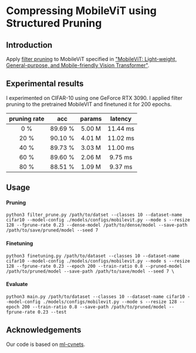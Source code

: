 #  Compressing MobileViT using Structured Pruning

## Introduction

Apply [filter pruning](https://arxiv.org/pdf/1608.08710.pdf) to MobileViT specified in ["MobileViT: Light-weight, General-purpose, and Mobile-friendly Vision Transformer"](https://arxiv.org/abs/2110.02178).

## Experimental results

I experimented on CIFAR-10 using one GeForce RTX 3090. I applied filter pruning to the pretrained MobileVIT and finetuned it for 200 epochs.

| pruning rate  | acc  | params | latency |
|:-------------:|:----:|:------:|:-------:|
| 0 %  | 89.69 % | 5.00 M | 11.44 ms |
| 20 % | 90.10 % | 4.01 M | 11.02 ms |
| 40 % | 89.73 % | 3.03 M | 11.00 ms |
| 60 % | 89.60 % | 2.06 M | 9.75 ms |
| 80 % | 88.51 % | 1.09 M | 9.37 ms |

## Usage

#### Pruning
```
python3 filter_prune.py /path/to/datset --classes 10 --dataset-name cifar10 --model-config ./models/configs/mobilevit.py --mode s --resize 128 --fprune-rate 0.23 --dense-model /path/to/dense/model --save-path /path/to/save/pruned/model --seed 7
```

#### Finetuning
```
python3 finetuning.py /path/to/dataset --classes 10 --dataset-name cifar10 --model-config ./models/configs/mobilevit.py --mode s --resize 128 --fprune-rate 0.23 --epoch 200 --train-ratio 0.8 --pruned-model /path/to/pruned/model --save-path /path/to/save/model --seed 7 \
```

#### Evaluate
```
python3 main.py /path/to/dataset --classes 10 --dataset-name cifar10 --model-config ./models/configs/mobilevit.py --mode s --resize 128 --epoch 200 --train-ratio 0.8 --save-path /path/to/pruned/model --fprune-rate 0.23 --test
```

## Acknowledgements
Our code is based on [ml-cvnets](https://github.com/apple/ml-cvnets).
